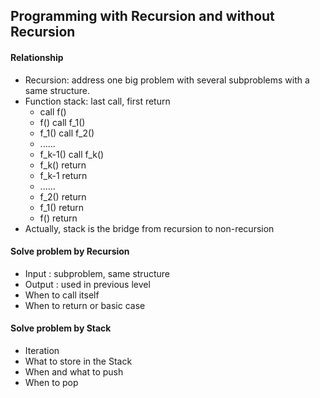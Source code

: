 ## Programming with Recursion and without Recursion

#### Relationship
- Recursion: address one big problem with several subproblems with a same structure.
- Function stack: last call, first return
  - call f()
  - f() call f_1()
  - f_1() call f_2()
  - ......
  - f_k-1() call f_k()
  - f_k() return
  - f_k-1 return
  - ......
  - f_2() return
  - f_1() return
  - f() return
- Actually, stack is the bridge from recursion to non-recursion

#### Solve problem by Recursion
- Input : subproblem, same structure
- Output : used in previous level
- When to call itself
- When to return or basic case

#### Solve problem by Stack
- Iteration
- What to store in the Stack
- When and what to push
- When to pop
